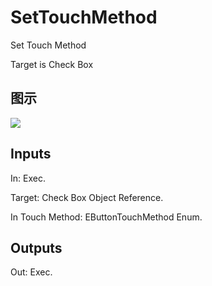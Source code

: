# SetTouchMethod

Set Touch Method

Target is Check Box

## 图示

![]($-20221218-18123672.png)

## Inputs

In: Exec.

Target: Check Box Object Reference.

In Touch Method: EButtonTouchMethod Enum.  

## Outputs

Out: Exec.


